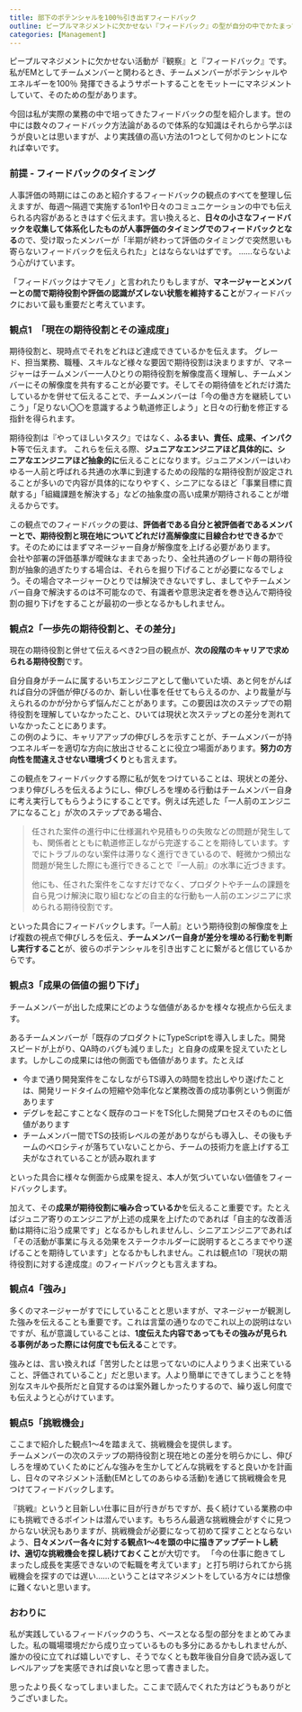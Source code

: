 ```yaml
---
title: 部下のポテンシャルを100％引き出すフィードバック
outline: ピープルマネジメントに欠かせない『フィードバック』の型が自分の中でかたまってきました。実践の中で積み上げたフィードバックの型を5つの観点でまとめたので共有します。
categories: [Management]
---
```

ピープルマネジメントに欠かせない活動が『観察』と『フィードバック』です。
私がEMとしてチームメンバーと関わるとき、チームメンバーがポテンシャルやエネルギーを100％ 発揮できるようサポートすることをモットーにマネジメントしていて、そのための型があります。

今回は私が実際の業務の中で培ってきたフィードバックの型を紹介します。世の中には数々のフィードバック方法論があるので体系的な知識はそれらから学ぶほうが良いとは思いますが、より実践値の高い方法の1つとして何かのヒントになれば幸いです。

### 前提 - フィードバックのタイミング

人事評価の時期にはこのあと紹介するフィードバックの観点のすべてを整理し伝えますが、毎週〜隔週で実施する1on1や日々のコミュニケーションの中でも伝えられる内容があるときはすぐ伝えます。言い換えると、**日々の小さなフィードバックを収集して体系化したものが人事評価のタイミングでのフィードバックとなる**ので、受け取ったメンバーが「半期が終わって評価のタイミングで突然思いも寄らないフィードバックを伝えられた」とはならないはずです。 ……ならないよう心がけています。

「フィードバックはナマモノ」と言われたりもしますが、**マネージャーとメンバーとの間で期待役割や評価の認識がズレない状態を維持すること**がフィードバックにおいて最も重要だと考えています。

### 観点1　「現在の期待役割とその達成度」

期待役割と、現時点でそれをどれほど達成できているかを伝えます。
グレード、担当業務、職種、スキルなど様々な要因で期待役割は決まりますが、マネージャーはチームメンバー一人ひとりの期待役割を解像度高く理解し、チームメンバーにその解像度を共有することが必要です。そしてその期待値をどれだけ満たしているかを併せて伝えることで、チームメンバーは「今の働き方を継続していこう」「足りない〇〇を意識するよう軌道修正しよう」と日々の行動を修正する指針を得られます。

期待役割は『やってほしいタスク』ではなく、**ふるまい、責任、成果、インパクト**等で伝えます。
これらを伝える際、**ジュニアなエンジニアほど具体的に、シニアなエンジニアほど抽象的に**伝えることになります。ジュニアメンバーはいわゆる一人前と呼ばれる共通の水準に到達するための段階的な期待役割が設定されることが多いので内容が具体的になりやすく、シニアになるほど「事業目標に貢献する」「組織課題を解決する」などの抽象度の高い成果が期待されることが増えるからです。

この観点でのフィードバックの要は、**評価者である自分と被評価者であるメンバーとで、期待役割と現在地についてどれだけ高解像度に目線合わせできるか**です。そのためにはまずマネージャー自身が解像度を上げる必要があります。  
会社や部署の評価基準が曖昧なままであったり、全社共通のグレード毎の期待役割が抽象的過ぎたりする場合は、それらを掘り下げることが必要になるでしょう。その場合マネージャーひとりでは解決できないですし、ましてやチームメンバー自身で解決するのは不可能なので、有識者や意思決定者を巻き込んで期待役割の掘り下げをすることが最初の一歩となるかもしれません。


### 観点2「一歩先の期待役割と、その差分」

現在の期待役割と併せて伝えるべき2つ目の観点が、**次の段階のキャリアで求められる期待役割**です。

自分自身がチームに属するいちエンジニアとして働いていた頃、あと何をがんばれば自分の評価が伸びるのか、新しい仕事を任せてもらえるのか、より裁量が与えられるのかが分からず悩んだことがあります。この要因は次のステップでの期待役割を理解していなかったこと、ひいては現状と次ステップとの差分を測れていなかったことにあります。  
この例のように、キャリアアップの伸びしろを示すことが、チームメンバーが持つエネルギーを適切な方向に放出させることに役立つ場面があります。**努力の方向性を間違えさせない環境づくり**とも言えます。

この観点をフィードバックする際に私が気をつけていることは、現状との差分、つまり伸びしろを伝えるようにし、伸びしろを埋める行動はチームメンバー自身に考え実行してもらうようにすることです。例えば先述した「一人前のエンジニアになること」が次のステップである場合、

> 任された案件の進行中に仕様漏れや見積もりの失敗などの問題が発生しても、関係者とともに軌道修正しながら完遂することを期待しています。すでにトラブルのない案件は滞りなく進行できているので、軽微かつ頻出な問題が発生した際にも進行できることで『一人前』の水準に近づきます。
>
> 他にも、任された案件をこなすだけでなく、プロダクトやチームの課題を自ら見つけ解決に取り組むなどの自主的な行動も一人前のエンジニアに求められる期待役割です。

といった具合にフィードバックします。『一人前』という期待役割の解像度を上げ複数の視点で伸びしろを伝え、**チームメンバー自身が差分を埋める行動を判断し実行すること**が、彼らのポテンシャルを引き出すことに繋がると信じているからです。


### 観点3「成果の価値の掘り下げ」

チームメンバーが出した成果にどのような価値があるかを様々な視点から伝えます。

あるチームメンバーが「既存のプロダクトにTypeScriptを導入しました。開発スピードが上がり、QA時のバグも減りました」と自身の成果を捉えていたとします。しかしこの成果には他の側面でも価値があります。たとえば

* 今まで通り開発案件をこなしながらTS導入の時間を捻出しやり遂げたことは、開発リードタイムの短縮や効率化など業務改善の成功事例という側面があります
* デグレを起こすことなく既存のコードをTS化した開発プロセスそのものに価値があります
* チームメンバー間でTSの技術レベルの差がありながらも導入し、その後もチームのベロシティが落ちていないことから、チームの技術力を底上げする工夫がなされていることが読み取れます

といった具合に様々な側面から成果を捉え、本人が気づいていない価値をフィードバックします。

加えて、その**成果が期待役割に噛み合っているか**を伝えること重要です。たとえばジュニア寄りのエンジニアが上述の成果を上げたのであれば「自主的な改善活動は期待に沿う成果です」となるかもしれませんし、シニアエンジニアであれば「その活動が事業に与える効果をステークホルダーに説明するところまでやり遂げることを期待しています」となるかもしれません。これは観点1の『現状の期待役割に対する達成度』のフィードバックとも言えますね。

### 観点4「強み」

多くのマネージャーがすでにしていることと思いますが、マネージャーが観測した強みを伝えることも重要です。これは言葉の通りなのでこれ以上の説明はないですが、私が意識していることは、**1度伝えた内容であってもその強みが見られる事例があった際には何度でも伝える**ことです。

強みとは、言い換えれば「苦労したとは思ってないのに人よりうまく出来ていること、評価されていること」だと思います。人より簡単にできてしまうことを特別なスキルや長所だと自覚するのは案外難しかったりするので、繰り返し何度でも伝えようと心がけています。

### 観点5「挑戦機会」

ここまで紹介した観点1〜4を踏まえて、挑戦機会を提供します。  
チームメンバーの次のステップの期待役割と現在地との差分を明らかにし、伸びしろを埋めていくためにどんな強みを生かしてどんな挑戦をすると良いかを計画し、日々のマネジメント活動(EMとしてのあらゆる活動)を通じて挑戦機会を見つけてフィードバックします。

『挑戦』というと目新しい仕事に目が行きがちですが、長く続けている業務の中にも挑戦できるポイントは潜んでいます。もちろん最適な挑戦機会がすぐに見つからない状況もありますが、挑戦機会が必要になって初めて探すこととならないよう、**日々メンバー各々に対する観点1〜4を頭の中に描きアップデートし続け、適切な挑戦機会を探し続けておくこと**が大切です。
「今の仕事に飽きてしまったし成長を実感できないので転職を考えています」と打ち明けられてから挑戦機会を探すのでは遅い……ということはマネジメントをしている方々には想像に難くないと思います。


### おわりに

私が実践しているフィードバックのうち、ベースとなる型の部分をまとめてみました。私の職場環境だから成り立っているものも多分にあるかもしれませんが、誰かの役に立てれば嬉しいですし、そうでなくとも数年後自分自身で読み返してレベルアップを実感できれば良いなと思って書きました。

思ったより長くなってしまいました。ここまで読んでくれた方はどうもありがとうございました。
